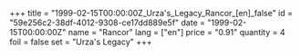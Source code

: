 +++
title = "1999-02-15T00:00:00Z_Urza's_Legacy_Rancor_[en]_false"
id = "59e256c2-38df-4012-9308-ce17dd889e5f"
date = "1999-02-15T00:00:00Z"
name = "Rancor"
lang = ["en"]
price = "0.91"
quantity = 4
foil = false
set = "Urza's Legacy"
+++
